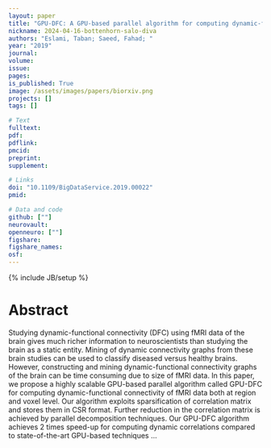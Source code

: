 ```yaml
---
layout: paper
title: "GPU-DFC: A GPU-based parallel algorithm for computing dynamic-functional connectivity of big fMRI data"
nickname: 2024-04-16-bottenhorn-salo-diva
authors: "Eslami, Taban; Saeed, Fahad; "
year: "2019"
journal: 
volume: 
issue:
pages: 
is_published: True
image: /assets/images/papers/biorxiv.png
projects: []
tags: []

# Text
fulltext:
pdf:
pdflink:
pmcid:
preprint: 
supplement:

# Links
doi: "10.1109/BigDataService.2019.00022"
pmid:

# Data and code
github: [""]
neurovault:
openneuro: [""]
figshare:
figshare_names:
osf:
---
```

{% include JB/setup %}

# Abstract

Studying dynamic-functional connectivity (DFC) using fMRI data of the brain gives much richer information to neuroscientists than studying the brain as a static entity. Mining of dynamic connectivity graphs from these brain studies can be used to classify diseased versus healthy brains. However, constructing and mining dynamic-functional connectivity graphs of the brain can be time consuming due to size of fMRI data. In this paper, we propose a highly scalable GPU-based parallel algorithm called GPU-DFC for computing dynamic-functional connectivity of fMRI data both at region and voxel level. Our algorithm exploits sparsification of correlation matrix and stores them in CSR format. Further reduction in the correlation matrix is achieved by parallel decomposition techniques. Our GPU-DFC algorithm achieves 2 times speed-up for computing dynamic correlations compared to state-of-the-art GPU-based techniques …
